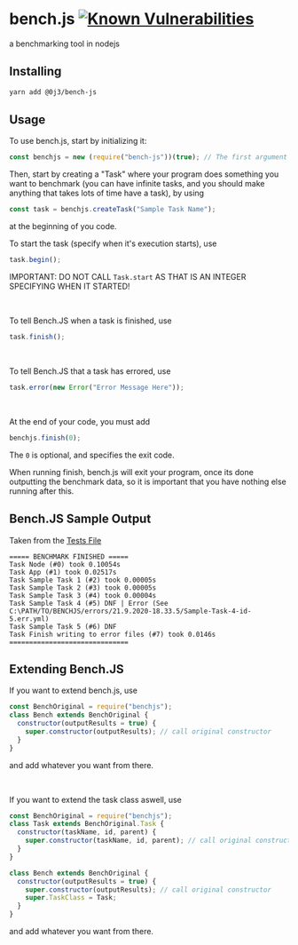 # bench.js [![Known Vulnerabilities](https://snyk.io/test/npm/@0j3/bench-js/1.0.0/badge.svg)](https://snyk.io/test/npm/@0j3/bench-js/1.0.0)

a benchmarking tool in nodejs

## Installing

```bash
yarn add @0j3/bench-js
```

## Usage

To use bench.js, start by initializing it:

```js
const benchjs = new (require("bench-js"))(true); // The first argument in the constructor of bench.js (the "true") specifies, if benchjs.finish (see below) should output anything
```

Then, start by creating a "Task" where your program does something you want to benchmark (you can have infinite tasks, and you should make anything that takes lots of time have a task), by using

```js
const task = benchjs.createTask("Sample Task Name");
```

at the beginning of you code.

To start the task (specify when it's execution starts), use

```js
task.begin();
```

IMPORTANT: DO NOT CALL `Task.start` AS THAT IS AN INTEGER SPECIFYING WHEN IT STARTED!

<br>

To tell Bench.JS when a task is finished, use

```js
task.finish();
```

<br>

To tell Bench.JS that a task has errored, use

```js
task.error(new Error("Error Message Here"));
```

<br>

At the end of your code, you must add

```js
benchjs.finish(0);
```

The `0` is optional, and specifies the exit code.

When running finish, bench.js will exit your program, once its done outputting the benchmark data, so it is important that you have nothing else running after this.

## Bench.JS Sample Output
Taken from the [Tests File](./test.js)
```
===== BENCHMARK FINISHED =====
Task Node (#0) took 0.10054s
Task App (#1) took 0.02517s
Task Sample Task 1 (#2) took 0.00005s
Task Sample Task 2 (#3) took 0.00005s
Task Sample Task 3 (#4) took 0.00004s
Task Sample Task 4 (#5) DNF | Error (See C:\PATH/TO/BENCHJS/errors/21.9.2020-18.33.5/Sample-Task-4-id-5.err.yml)
Task Sample Task 5 (#6) DNF
Task Finish writing to error files (#7) took 0.0146s
==============================
```

## Extending Bench.JS

If you want to extend bench.js, use

```js
const BenchOriginal = require("benchjs");
class Bench extends BenchOriginal {
  constructor(outputResults = true) {
    super.constructor(outputResults); // call original constructor
  }
}
```

and add whatever you want from there.

<br>

If you want to extend the task class aswell, use

```js
const BenchOriginal = require("benchjs");
class Task extends BenchOriginal.Task {
  constructor(taskName, id, parent) {
    super.constructor(taskName, id, parent); // call original constructor
  }
}

class Bench extends BenchOriginal {
  constructor(outputResults = true) {
    super.constructor(outputResults); // call original constructor
    super.TaskClass = Task;
  }
}
```

and add whatever you want from there.
